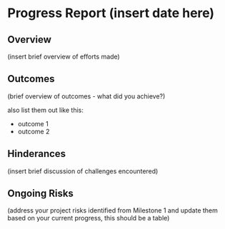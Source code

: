 # Progress Report (insert date here)
## Overview
(insert brief overview of efforts made)

## Outcomes
(brief overview of outcomes - what did you achieve?)

also list them out like this:
* outcome 1
* outcome 2

## Hinderances
(insert brief discussion of challenges encountered)

## Ongoing Risks
(address your project risks identified from Milestone 1 and update them based on your current progress, this should be a table)

